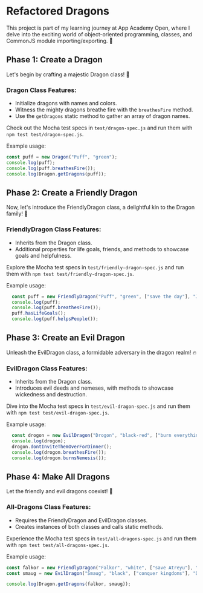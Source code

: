 # Refactored Dragons

This project is part of my learning journey at App Academy Open, where I delve into the
exciting world of object-oriented programming, classes, and CommonJS module importing/exporting. 🚀

## Phase 1: Create a Dragon

Let's begin by crafting a majestic Dragon class! 🐉

### Dragon Class Features:
- Initialize dragons with names and colors.
- Witness the mighty dragons breathe fire with the `breathesFire` method.
- Use the `getDragons` static method to gather an array of dragon names.

Check out the Mocha test specs in `test/dragon-spec.js` and run them with `npm test test/dragon-spec.js`.

Example usage:
```javascript
const puff = new Dragon("Puff", "green");
console.log(puff);
console.log(puff.breathesFire());
console.log(Dragon.getDragons(puff));
```

## Phase 2: Create a Friendly Dragon

Now, let's introduce the FriendlyDragon class, a delightful kin to the Dragon family! 🐲

### FriendlyDragon Class Features:
- Inherits from the Dragon class.
- Additional properties for life goals, friends, and
  methods to showcase goals and helpfulness.

Explore the Mocha test specs in `test/friendly-dragon-spec.js`
and run them with `npm test test/friendly-dragon-spec.js`.

Example usage:

```javascript
  const puff = new FriendlyDragon("Puff", "green", ["save the day"], "Jackie Paper");
  console.log(puff);
  console.log(puff.breathesFire());
  puff.hasLifeGoals();
  console.log(puff.helpsPeople());
```

## Phase 3: Create an Evil Dragon
Unleash the EvilDragon class, a formidable adversary in the dragon realm! 🔥

### EvilDragon Class Features:
- Inherits from the Dragon class.
- Introduces evil deeds and nemeses, with methods to showcase
wickedness and destruction.

Dive into the Mocha test specs in `test/evil-dragon-spec.js`
and run them with `npm test test/evil-dragon-spec.js`.

Example usage:
```javascript
  const drogon = new EvilDragon("Drogon", "black-red", ["burn everything"], "Night King");
  console.log(drogon);
  drogon.dontInviteThemOverForDinner();
  console.log(drogon.breathesFire());
  console.log(drogon.burnsNemesis());
```

## Phase 4: Make All Dragons
Let the friendly and evil dragons coexist! 🌟

### All-Dragons Class Features:
- Requires the FriendlyDragon and EvilDragon classes.
- Creates instances of both classes and calls static methods.

Experience the Mocha test specs in `test/all-dragons-spec.js` and run them with `npm test test/all-dragons-spec.js`.

Example usage:
```javascript
const falkor = new FriendlyDragon("Falkor", "white", ["save Atreyu"], "Bastian");
const smaug = new EvilDragon("Smaug", "black", ["conquer kingdoms"], "Dwarf King");

console.log(Dragon.getDragons(falkor, smaug));
```
